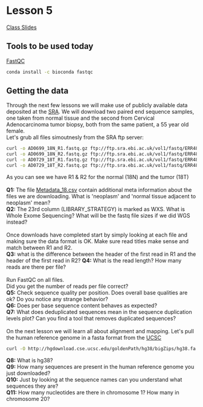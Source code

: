 # Lesson 5
[Class Slides](Slides5.pdf)

## Tools to be used today
[FastQC](https://www.bioinformatics.babraham.ac.uk/projects/fastqc/)
```bash
conda install -c bioconda fastqc
```

## Getting the data
Through the next few lessons we will make use of publicly available data deposited at the [SRA](https://www.ncbi.nlm.nih.gov/sra/?term=ERS5326207). We will download two paired end sequence samples, one taken from normal tissue and the second from Cervical Adenocarcinoma tumor biopsy, both from the same patient, a 55 year old female. </br>
Let's grub all files simoutnesly from the SRA ftp server:
```bash
curl -o AD0699_18N_R1.fastq.gz ftp://ftp.sra.ebi.ac.uk/vol1/fastq/ERR483/007/ERR4833597/ERR4833597_1.fastq.gz &
curl -o AD0699_18N_R2.fastq.gz ftp://ftp.sra.ebi.ac.uk/vol1/fastq/ERR483/007/ERR4833597/ERR4833597_2.fastq.gz &
curl -o AD0729_18T_R1.fastq.gz ftp://ftp.sra.ebi.ac.uk/vol1/fastq/ERR483/001/ERR4833621/ERR4833621_1.fastq.gz &
curl -o AD0729_18T_R2.fastq.gz ftp://ftp.sra.ebi.ac.uk/vol1/fastq/ERR483/001/ERR4833621/ERR4833621_2.fastq.gz &
```
As you can see we have R1 & R2 for the normal (18N) and the tumor (18T) </br></br>
**Q1:** The file [Metadata_18.csv](Metadata_18.csv) contain additional meta information about the files we are downloading. What is 'neoplasm' and 'normal tissue adjacent to neoplasm' mean? </br>
**Q2:** The 23rd column (LIBRARY_STRATEGY) is marked as WXS. What is Whole Exome Sequencing? What will be the fastq file sizes if we did WGS instead?</br></br>
Once downloads have completed start by simply looking at each file and making sure the data format is OK. Make sure read titles make sense and match between R1 and R2.</br>
**Q3:** what is the difference between the header of the first read in R1 and the header of the first read in R2?
**Q4:** What is the read length? How many reads are there per file?</br></br>
Run FastQC on all files.</br>
Did you get the number of reads per file correct?</br>
**Q5:** Check sequence quality per position. Does overall base qualities are ok? Do you notice any strange behavior?</br>
**Q6:** Does per base sequence content behaves as expected?</br>
**Q7:** What does deduplicated sequences mean in the sequence duplication levels plot? Can you find a tool that removes duplicated sequences?</br></br>
On the next lesson we will learn all about alignment and mapping. Let's pull the human reference genome in a fasta format from the [UCSC](http://hgdownload.soe.ucsc.edu/downloads.html#human)
```bash
curl -O http://hgdownload.cse.ucsc.edu/goldenPath/hg38/bigZips/hg38.fa.gz
```
**Q8:** What is hg38?</br>
**Q9:** How many sequences are present in the human reference genome you just downloaded?</br>
**Q10:** Just by looking at the sequence names can you understand what sequences they are?</br>
**Q11:** How many nucleotides are there in chromosome 1? How many in chromosome 20?